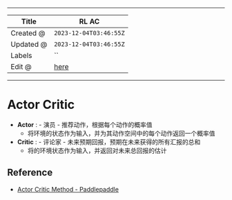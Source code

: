-----

| Title     | RL AC                                                 |
| --------- | ----------------------------------------------------- |
| Created @ | `2023-12-04T03:46:55Z`                                |
| Updated @ | `2023-12-04T03:46:55Z`                                |
| Labels    | \`\`                                                  |
| Edit @    | [here](https://github.com/junxnone/aiwiki/issues/459) |

-----

# Actor Critic

  - **Actor** : - 演员 - 推荐动作，根据每个动作的概率值
      - 将环境的状态作为输入，并为其动作空间中的每个动作返回一个概率值
  - **Critic** : - 评论家 - 未来预期回报，预期在未来获得的所有汇报的总和
      - 将的环境状态作为输入，并返回对未来总回报的估计

## Reference

  - [Actor Critic Method -
    Paddlepaddle](https://www.paddlepaddle.org.cn/documentation/docs/zh/practices/reinforcement_learning/actor_critic_method.html)
